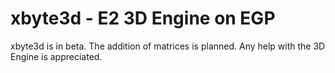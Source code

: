 # xbyte3d - E2 3D Engine on EGP
xbyte3d is in beta.
The addition of matrices is planned.
Any help with the 3D Engine is appreciated.
